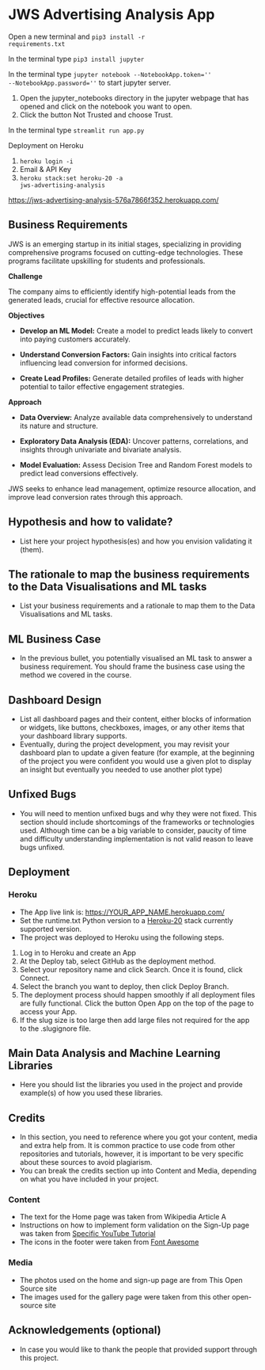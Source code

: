# JWS Advertising Analysis App

Open a new terminal and <code>pip3 install -r requirements.txt</code>

In the terminal type <code>pip3 install jupyter</code>

In the terminal type <code>jupyter notebook --NotebookApp.token='' --NotebookApp.password=''</code> to start jupyter server.

1. Open the jupyter_notebooks directory in the jupyter webpage that has opened and click on the notebook you want to open.
2. Click the button Not Trusted and choose Trust.

In the terminal type <code>streamlit run app.py</code>

Deployment on Heroku

1.  <code>heroku login -i</code>
2.  Email & API Key
3.  <code>heroku stack:set heroku-20 -a jws-advertising-analysis</code>

<https://jws-advertising-analysis-576a7866f352.herokuapp.com/>

## Business Requirements

JWS is an emerging startup in its initial stages, specializing in
providing comprehensive programs focused on cutting-edge technologies.
These programs facilitate upskilling for students and professionals.

**Challenge**

The company aims to efficiently identify high-potential leads from
the generated leads, crucial for effective resource allocation.

**Objectives**

- **Develop an ML Model:** Create a model to predict leads likely
to convert into paying customers accurately.

- **Understand Conversion Factors:** Gain insights into critical
factors influencing lead conversion for informed decisions.

- **Create Lead Profiles:** Generate detailed profiles of leads
with higher potential to tailor effective engagement strategies.

**Approach**

- **Data Overview:** Analyze available data comprehensively to
understand its nature and structure.

- **Exploratory Data Analysis (EDA):** Uncover patterns, correlations,
and insights through univariate and bivariate analysis.

- **Model Evaluation:** Assess Decision Tree and Random Forest models
to predict lead conversions effectively.

JWS seeks to enhance lead management, optimize resource allocation,
and improve lead conversion rates through this approach.


## Hypothesis and how to validate?
* List here your project hypothesis(es) and how you envision validating it (them).


## The rationale to map the business requirements to the Data Visualisations and ML tasks
* List your business requirements and a rationale to map them to the Data Visualisations and ML tasks.


## ML Business Case
* In the previous bullet, you potentially visualised an ML task to answer a business requirement. You should frame the business case using the method we covered in the course.


## Dashboard Design
* List all dashboard pages and their content, either blocks of information or widgets, like buttons, checkboxes, images, or any other items that your dashboard library supports.
* Eventually, during the project development, you may revisit your dashboard plan to update a given feature (for example, at the beginning of the project you were confident you would use a given plot to display an insight but eventually you needed to use another plot type)



## Unfixed Bugs
* You will need to mention unfixed bugs and why they were not fixed. This section should include shortcomings of the frameworks or technologies used. Although time can be a big variable to consider, paucity of time and difficulty understanding implementation is not valid reason to leave bugs unfixed.

## Deployment
### Heroku

* The App live link is: https://YOUR_APP_NAME.herokuapp.com/ 
* Set the runtime.txt Python version to a [Heroku-20](https://devcenter.heroku.com/articles/python-support#supported-runtimes) stack currently supported version.
* The project was deployed to Heroku using the following steps.

1. Log in to Heroku and create an App
2. At the Deploy tab, select GitHub as the deployment method.
3. Select your repository name and click Search. Once it is found, click Connect.
4. Select the branch you want to deploy, then click Deploy Branch.
5. The deployment process should happen smoothly if all deployment files are fully functional. Click the button Open App on the top of the page to access your App.
6. If the slug size is too large then add large files not required for the app to the .slugignore file.

## Main Data Analysis and Machine Learning Libraries
* Here you should list the libraries you used in the project and provide example(s) of how you used these libraries.


## Credits 

* In this section, you need to reference where you got your content, media and extra help from. It is common practice to use code from other repositories and tutorials, however, it is important to be very specific about these sources to avoid plagiarism. 
* You can break the credits section up into Content and Media, depending on what you have included in your project. 

### Content 

- The text for the Home page was taken from Wikipedia Article A
- Instructions on how to implement form validation on the Sign-Up page was taken from [Specific YouTube Tutorial](https://www.youtube.com/)
- The icons in the footer were taken from [Font Awesome](https://fontawesome.com/)

### Media

- The photos used on the home and sign-up page are from This Open Source site
- The images used for the gallery page were taken from this other open-source site



## Acknowledgements (optional)
* In case you would like to thank the people that provided support through this project.

